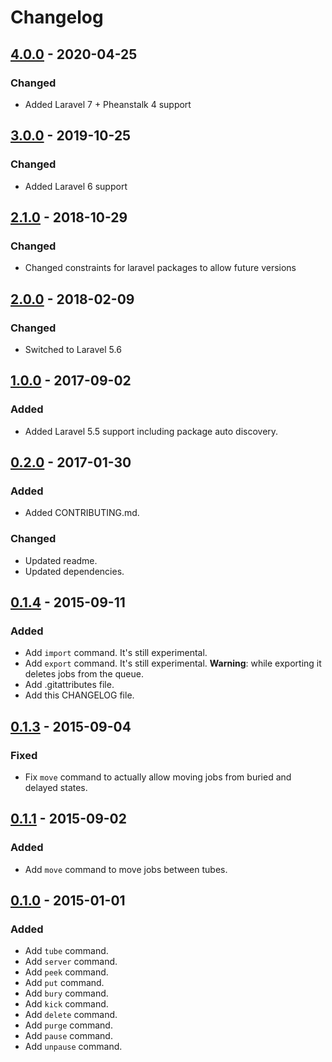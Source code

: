# Changelog

## [4.0.0](https://github.com/pmatseykanets/artisan-beans/releases/tag/v4.0.0) - 2020-04-25

### Changed

- Added Laravel 7 + Pheanstalk 4 support

## [3.0.0](https://github.com/pmatseykanets/artisan-beans/releases/tag/v3.0.0) - 2019-10-25

### Changed

- Added Laravel 6 support

## [2.1.0](https://github.com/pmatseykanets/artisan-beans/releases/tag/v2.1.0) - 2018-10-29

### Changed

- Changed constraints for laravel packages to allow future versions

## [2.0.0](https://github.com/pmatseykanets/artisan-beans/releases/tag/v2.0.0) - 2018-02-09

### Changed

- Switched to Laravel 5.6

## [1.0.0](https://github.com/pmatseykanets/artisan-beans/releases/tag/v1.0.0) - 2017-09-02

### Added

- Added Laravel 5.5 support including package auto discovery.

## [0.2.0](https://github.com/pmatseykanets/artisan-beans/releases/tag/v0.2.0) - 2017-01-30

### Added 

- Added CONTRIBUTING.md.

### Changed

- Updated readme.
- Updated dependencies.

## [0.1.4](https://github.com/pmatseykanets/artisan-beans/releases/tag/v0.1.4) - 2015-09-11

### Added
- Add `import` command. It's still experimental.
- Add `export` command. It's still experimental. **Warning**: while exporting it deletes jobs from the queue.
- Add .gitattributes file.
- Add this CHANGELOG file.

## [0.1.3](https://github.com/pmatseykanets/artisan-beans/releases/tag/v0.1.3) - 2015-09-04

### Fixed

- Fix `move` command to actually allow moving jobs from buried and delayed states.

## [0.1.1](https://github.com/pmatseykanets/artisan-beans/releases/tag/v0.1.1) - 2015-09-02

### Added

- Add `move` command to move jobs between tubes.
 
## [0.1.0](https://github.com/pmatseykanets/artisan-beans/releases/tag/v0.1.0) - 2015-01-01

### Added

- Add `tube` command.
- Add `server` command.
- Add `peek` command.
- Add `put` command.
- Add `bury` command.
- Add `kick` command.
- Add `delete` command.
- Add `purge` command.
- Add `pause` command.
- Add `unpause` command.
